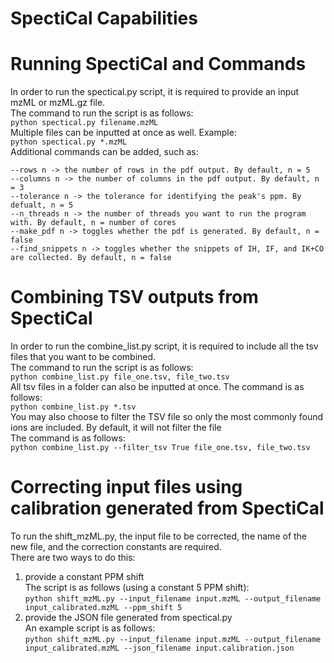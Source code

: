 # SpectiCal Capabilities

# Running SpectiCal and Commands
In order to run the spectical.py script, it is required to provide an input mzML or mzML.gz file.<br>
The command to run the script is as follows:<br>
```python spectical.py filename.mzML```<br>
Multiple files can be inputted at once as well. Example:<br>
```python spectical.py *.mzML```<br>
Additional commands can be added, such as:<br>
```
--rows n -> the number of rows in the pdf output. By default, n = 5
--columns n -> the number of columns in the pdf output. By default, n = 3
--tolerance n -> the tolerance for identifying the peak's ppm. By defualt, n = 5
--n_threads n -> the number of threads you want to run the program with. By default, n = number of cores
--make_pdf n -> toggles whether the pdf is generated. By default, n = false
--find_snippets n -> toggles whether the snippets of IH, IF, and IK+CO are collected. By default, n = false
```

# Combining TSV outputs from SpectiCal
In order to run the combine_list.py script, it is required to include all the tsv files that you want to be combined.<br>
The command to run the script is as follows:<br>
```python combine_list.py file_one.tsv, file_two.tsv```<br>
All tsv files in a folder can also be inputted at once.<be>
The command is as follows:<br>
```python combine_list.py *.tsv```<br>
You may also choose to filter the TSV file so only the most commonly found ions are included. By default, it will not filter the file<br>
The command is as follows:<br>
```python combine_list.py --filter_tsv True file_one.tsv, file_two.tsv```<br>
<be>

# Correcting input files using calibration generated from SpectiCal
To run the shift_mzML.py, the input file to be corrected, the name of the new file, and the correction constants are required.<br>
There are two ways to do this:<br>
1. provide a constant PPM shift<br>
The script is as follows (using a constant 5 PPM shift):<br>
```python shift_mzML.py --input_filename input.mzML --output_filename input_calibrated.mzML --ppm_shift 5```<br>
2. provide the JSON file generated from spectical.py<br>
An example script is as follows:<br>
```python shift_mzML.py --input_filename input.mzML --output_filename input_calibrated.mzML --json_filename input.calibration.json```<br>
